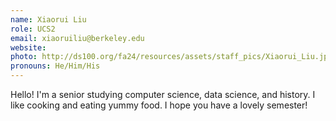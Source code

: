 ```yaml
---
name: Xiaorui Liu
role: UCS2
email: xiaoruiliu@berkeley.edu 
website: 
photo: http://ds100.org/fa24/resources/assets/staff_pics/Xiaorui_Liu.jpg
pronouns: He/Him/His
---
```

Hello! I'm a senior studying computer science, data science, and history. I like cooking and eating yummy food. I hope you have a lovely semester! 
